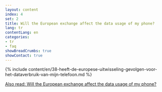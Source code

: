 ```yaml
---
layout: content
index: 4
set: 2
title: Will the European exchange affect the data usage of my phone?
lang: tr
contentLang: en
categories:
- tr
- faq
showBreadCrumbs: true
showContact: true
---
```

{% include content/en/38-heeft-de-europese-uitwisseling-gevolgen-voor-het-dataverbruik-van-mijn-telefoon.md %}

[Also read: Will the European exchange affect the data usage of my phone?](/tr/faq/38-heeft-de-europese-uitwisseling-gevolgen-voor-het-dataverbruik-van-mijn-telefoon/)
